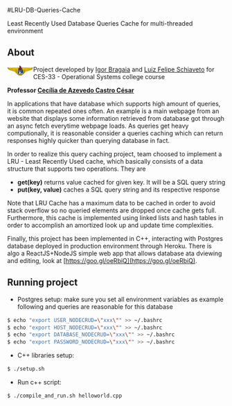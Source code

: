 #LRU-DB-Queries-Cache

Least Recently Used Database Queries Cache for multi-threaded environment

## About

<img align="left" src="assets/ita.png" alt="alt text" width="60px">

Project developed by [Igor Bragaia](https://github.com/igorbragaia) and [Luiz Felipe Schiaveto](https://github.com/luizfschiaveto) for CES-33 - Operational Systems college course

**Professor [Cecília de Azevedo Castro César](http://www.comp.ita.br/~cecilia/index.html)**

In applications that have database which supports high amount of queries, it is common repeated ones often. An example is a main webpage from an website that displays some information retrieved from database got through an async fetch everytime webpage loads. As queries get heavy computionally, it is reasonable consider a queries caching which can return responses highly quicker than querying database in fact.

In order to realize this query caching project, team choosed to implement a LRU - Least Recently Used cache, which basically consists of a data structure that supports two operations. They are

* **get(key)** returns value cached for given key. It will be a SQL query string
* **put(key, value)** caches a SQL query string and its respective response

Note that LRU Cache has a maximum data to be cached in order to avoid stack overflow so no queried elements are dropped once cache gets full. Furthermore, this cache is implemented using linked lists and hash tables in order to accomplish an amortized look up and update time complexities.

Finally, this project has been implemented in C++, interacting with Postgres database deployed in production environment through Heroku. There is algo a ReactJS+NodeJS simple web app that allows database ata dviewing and editing, look at [https://goo.gl/oeRbiQ](https://goo.gl/oeRbiQ).

## Running project

* Postgres setup: make sure you set all environment variables as example following and queries are reasonable for this database
```bash
$ echo "export USER_NODECRUD=\"xxx\"" >> ~/.bashrc
$ echo "export HOST_NODECRUD=\"xxx\"" >> ~/.bashrc
$ echo "export DATABASE_NODECRUD=\"xxx\"" >> ~/.bashrc
$ echo "export PASSWORD_NODECRUD=\"xxx\"" >> ~/.bashrc
```

* C++ libraries setup:
```bash
$ ./setup.sh
```

* Run c++ script:
```bash
$ ./compile_and_run.sh helloworld.cpp
```
